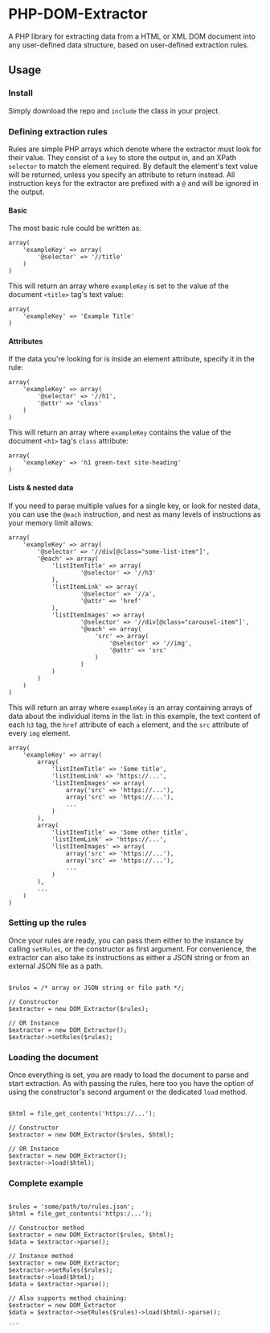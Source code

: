 # PHP-DOM-Extractor

A PHP library for extracting data from a HTML or XML DOM document into any user-defined data structure, based on user-defined extraction rules. 

## Usage

### Install

Simply download the repo and `include` the class in your project.

### Defining extraction rules

Rules are simple PHP arrays which denote where the extractor must look for their value. They consist of a `key` to store the output in, and an XPath `selector` to match the element required. By default the element's text value will be returned, unless you specify an attribute to return instead. All instruction keys for the extractor are prefixed with a `@` and will be ignored in the output.

#### Basic

The most basic rule could be written as:

```
array(
	'exampleKey' => array(
		'@selector' => '//title'
	)
)
```

This will return an array where `exampleKey` is set to the value of the document `<title>` tag's text value:

```
array(
	'exampleKey' => 'Example Title'
)
```

#### Attributes

If the data you're looking for is inside an element attribute, specify it in the rule:

```
array(
	'exampleKey' => array(
		'@selector' => '//h1',
		'@attr' => 'class'
	)
)
```

This will return an array where `exampleKey` contains the value of the document `<h1>` tag's `class` attribute:

```
array(
	'exampleKey' => 'h1 green-text site-heading'
)
```

#### Lists & nested data

If you need to parse multiple values for a single key, or look for nested data, you can use the `@each` instruction, and nest as many levels of instructions as your memory limit allows:

```
array(
	'exampleKey' => array(
		'@selector' => '//div[@class="some-list-item"]',
		'@each' => array(
			'listItemTitle' => array(
					'@selector' => '//h3'
			),
			'listItemLink' => array(
					'@selector' => '//a',
					'@attr' => 'href'
			),
			'listItemImages' => array(
					'@selector' => '//div[@class="carousel-item"]',
					'@each' => array(
						'src' => array(
							'@selector' => '//img',
							'@attr' => 'src'
						)
					)
			)
		)
	)
)
```

This will return an array where `exampleKey` is an array containing arrays of data about the individual items in the list: in this example, the text content of each `h3` tag, the `href` attribute of each `a` element, and the `src` attribute of every `img` element.

```
array(
	'exampleKey' => array(
		array(
			'listItemTitle' => 'Some title',
			'listItemLink' => 'https://...',
			'listItemImages' => array(
				array('src' => 'https://...'),
				array('src' => 'https://...'),
				...
			)
		),
		array(
			'listItemTitle' => 'Some other title',
			'listItemLink' => 'https://...',
			'listItemImages' => array(
				array('src' => 'https://...'),
				array('src' => 'https://...'),
				...
			)
		),
		...
	)
)
```

### Setting up the rules

Once your rules are ready, you can pass them either to the instance by calling `setRules`, or the constructor as first argument. For convenience, the extractor can also take its instructions as either a JSON string or from an external JSON file as a path.

```

$rules = /* array or JSON string or file path */;

// Constructor 
$extractor = new DOM_Extractor($rules);

// OR Instance
$extractor = new DOM_Extractor();
$extractor->setRules($rules);

```

### Loading the document

Once everything is set, you are ready to load the document to parse and start extraction. As with passing the rules, here too you have the option of using the constructor's second argument or the dedicated `load` method.

```

$html = file_get_contents('https://...');

// Constructor 
$extractor = new DOM_Extractor($rules, $html);

// OR Instance
$extractor = new DOM_Extractor();
$extractor->load($html);

```

### Complete example

```

$rules = 'some/path/to/rules.json';
$html = file_get_contents('https:/...');

// Constructor method
$extractor = new DOM_Extractor($rules, $html);
$data = $extractor->parse();

// Instance method
$extractor = new DOM_Extractor;
$extractor->setRules($rules);
$extractor->load($html);
$data = $extractor->parse();

// Also supports method chaining:
$extractor = new DOM_Extractor
$data = $extractor->setRules($rules)->load($html)->parse();

˙``
